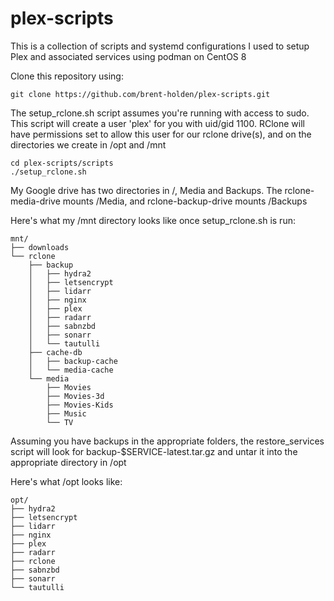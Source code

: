 # plex-scripts
This is a collection of scripts and systemd configurations I used to setup Plex and associated services using podman on CentOS 8



Clone this repository using:
```
git clone https://github.com/brent-holden/plex-scripts.git
```

The setup_rclone.sh script assumes you're running with access to sudo. This script will create a user 'plex' for you with uid/gid 1100. RClone will have permissions set to allow this user for our rclone drive(s), and on the directories we create in /opt and /mnt
```
cd plex-scripts/scripts
./setup_rclone.sh
```
My Google drive has two directories in /, Media and Backups. The rclone-media-drive mounts /Media, and rclone-backup-drive mounts /Backups

Here's what my /mnt directory looks like once setup_rclone.sh is run:
```
mnt/
├── downloads
└── rclone
    ├── backup
    │   ├── hydra2
    │   ├── letsencrypt
    │   ├── lidarr
    │   ├── nginx
    │   ├── plex
    │   ├── radarr
    │   ├── sabnzbd
    │   ├── sonarr
    │   └── tautulli
    ├── cache-db
    │   ├── backup-cache
    │   └── media-cache
    └── media
        ├── Movies
        ├── Movies-3d
        ├── Movies-Kids
        ├── Music
        └── TV
```


Assuming you have backups in the appropriate folders, the restore_services script will look for backup-$SERVICE-latest.tar.gz and untar it into the appropriate directory in /opt

Here's what /opt looks like:
```
opt/
├── hydra2
├── letsencrypt
├── lidarr
├── nginx
├── plex
├── radarr
├── rclone
├── sabnzbd
├── sonarr
└── tautulli
```
